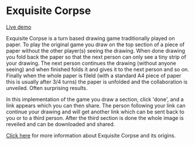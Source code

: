 # Exquisite Corpse

[Live demo](https://exquicorp.club/)

Exquisite Corpse is a turn based drawing game traditionally played on paper. To play the original game you draw on the top section of a piece of paper without the other player(s) seeing the drawing. When done drawing you fold back the paper so that the next person can only see a tiny strip of your drawing. The next person continues the drawing (without anyone seeing) and when finished folds it and gives it to the next person and so on. Finally when the whole paper is fileld (with a standard A4 piece of paper this is usually after 3/4 turns) the paper is unfolded and the collaboration is unveiled. Often surprising results. 

In this implementation of the game you draw a section, click 'done', and a link appears which you can then share. The person following your link can continue your drawing and will get another link which can be sent back to you or to a third person. After the third section is done the whole image is reveiled and can be downloaded and shared.

[Click here](https://en.wikipedia.org/wiki/Exquisite_corpse) for more information about Exquisite Corpse and its origins.
